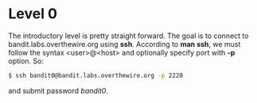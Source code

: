 # Level 0
The introductory level is pretty straight forward. The goal is to connect to bandit.labs.overthewire.org using **ssh**. According to **man ssh**,
we must follow the syntax \<user\>@\<host\> and optionally specify port with **-p** option. So:

```bash
$ ssh bandit0@bandit.labs.overthewire.org -p 2220
```
and submit password *bandit0*.
